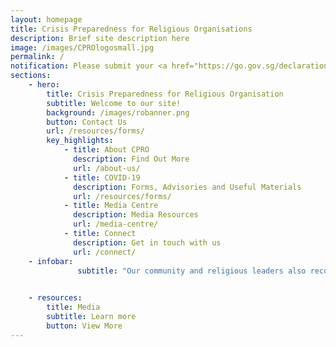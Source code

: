 ```yaml
---
layout: homepage
title: Crisis Preparedness for Religious Organisations
description: Brief site description here
image: /images/CPROlogosmall.jpg
permalink: /
notification: Please submit your <a href="https://go.gov.sg/declaration-ro">COVID-19 Declaration Form for Religious Organisations</a> before applying for a Time-Limited Exemption at <a href="https://Covid.gobusiness.gov.sg">covid.gobusiness.gov.sg</a>
sections:
    - hero:
        title: Crisis Preparedness for Religious Organisation
        subtitle: Welcome to our site!
        background: /images/robanner.png
        button: Contact Us
        url: /resources/forms/
        key_highlights:
            - title: About CPRO
              description: Find Out More
              url: /about-us/
            - title: COVID-19
              description: Forms, Advisories and Useful Materials
              url: /resources/forms/
            - title: Media Centre
              description: Media Resources
              url: /media-centre/
            - title: Connect
              description: Get in touch with us
              url: /connect/
    - infobar:
               subtitle: "Our community and religious leaders also recognise the hard work and bravery of our frontline workers to save lives. We are leading multi-racial and multi-religious initiatives to support our frontline workers as well as more vulnerable groups in this fight against COVID-19. We will continue to work closely with our communities to keep Singapore and our people safe. To protect everyone’s well-being, we urge our congregants to work with their religious leaders in implementing the precautionary measures advised by MOH and MCCY. By supporting each other in these challenging times and exercising social responsibility, we can overcome COVID-19, and emerge even stronger and more resilient." Minister Grace Gu, Statement in support of staying united against COVID-19, 25 March 2020

       
    - resources:
        title: Media
        subtitle: Learn more
        button: View More
---
```

